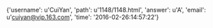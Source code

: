 {'username': u'CuiYan', 'path': u'1148/1148.html', 'answer': u'A', 'email': u'cuiyan@vip.163.com', 'time': '2016-02-26:14:57:22'}